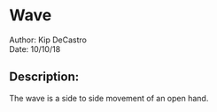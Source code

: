 # Wave

Author: Kip DeCastro \
Date: 10/10/18

## Description:

The wave is a side to side movement of an open hand.
